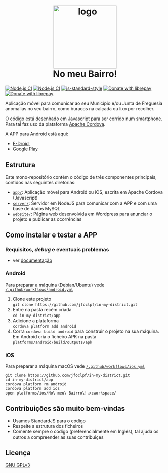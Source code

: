 <h1 align="center">
  <a href="https://nomeubairro.app/"><img src="https://play-lh.googleusercontent.com/DX65ws86EvEk4-_c7bVtDHygeZPPnguGWe3IrSV6AMjj6J72y-pAdWc07g0Rz_3VVg=w200-h200-rw" alt="logo" width="200"/></a>
  <br>
  No meu Bairro!
  <br>
</h1>


[![Node.js CI](https://github.com/jfoclpf/in-my-district/actions/workflows/android.yml/badge.svg)](https://github.com/jfoclpf/in-my-district/actions/workflows/android.yml)
[![Node.js CI](https://github.com/jfoclpf/in-my-district/actions/workflows/ios.yml/badge.svg)](https://github.com/jfoclpf/in-my-district/actions/workflows/ios.yml)
[![js-standard-style][js-standard-style_img]][js-standard-style_url]
[![Donate with librepay](https://img.shields.io/liberapay/receives/joaopimentel1980.svg?logo=liberapay)](https://en.liberapay.com/joaopimentel1980)
[![Donate with librepay](https://img.shields.io/badge/donate-Donate-yellow?logo=liberapay)](https://en.liberapay.com/joaopimentel1980/donate)

[js-standard-style_img]: https://img.shields.io/badge/code%20style-standard-brightgreen.svg
[js-standard-style_url]: https://standardjs.com/

Aplicação móvel para comunicar ao seu Município e/ou Junta de Freguesia anomalias no seu bairro, como buracos na calçada ou lixo por recolher.

O código está desenhado em Javascript para ser corrido num smartphone. Para tal faz uso da plataforma <a href="https://cordova.apache.org/">Apache Cordova</a>.

A APP para Android está aqui: 
 - [F-Droid](https://f-droid.org/packages/com.in.my.district/), 
 - [Google Play](https://play.google.com/store/apps/details?id=com.in.my.district)

## Estrutura

Este mono-repositório contém o código de três componentes principais, contidos nas seguintes diretorias:

 - [`app/`](app/): Aplicação móvel para Android ou iOS, escrita em Apache Cordova (Javascript)
 - [`server/`](server/): Servidor em NodeJS para comunicar com a APP e com uma base de dados MySQL
 - [`website/`](website/): Página web desenvolvida em Wordpress para anunciar o projeto e publicar as ocorrências

## Como instalar e testar a APP
### Requisitos, _debug_ e eventuais problemas

* ver [documentação](/docs.md)

### Android

Para preparar a máquina (Debian/Ubuntu) vede [`/.github/workflows/android.yml`](/.github/workflows/android.yml)

 1. Clone este projeto<br>`git clone https://github.com/jfoclpf/in-my-district.git`
 2. Entre na pasta recém criada<br>`cd in-my-district/app`
 3. Adicione a plataforma<br>`cordova platform add android`
 3. Corra `cordova build android` para construir o projeto na sua máquina. Em Android cria o ficheiro APK na pasta `platforms/android/build/outputs/apk`

### iOS

Para preparar a máquina macOS vede [`/.github/workflows/ios.yml`](/.github/workflows/ios.yml)

```
git clone https://github.com/jfoclpf/in-my-district.git
cd in-my-district/app
cordova platform rm android
cordova platform add ios
open platforms/ios/No\ meu\ Bairro\!.xcworkspace/
```

## Contribuições são muito bem-vindas

 * Usamos StandardJS para o código
 * Respeite a estrutura dos ficheiros
 * Comente sempre o código (preferencialmente em Inglês), tal ajuda os outros a compreender as suas contribuiçes

## Licença

[GNU GPLv3](http://www.gnu.org/licenses/gpl-3.0.en.html)
